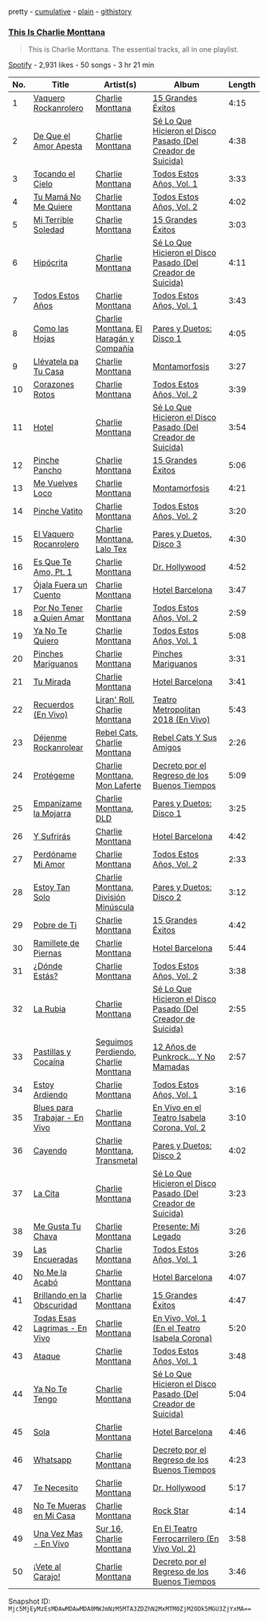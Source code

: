 pretty - [cumulative](/playlists/cumulative/37i9dQZF1DZ06evO3HRG4F.md) - [plain](/playlists/plain/37i9dQZF1DZ06evO3HRG4F) - [githistory](https://github.githistory.xyz/mackorone/spotify-playlist-archive/blob/main/playlists/plain/37i9dQZF1DZ06evO3HRG4F)

### [This Is Charlie Monttana](https://open.spotify.com/playlist/37i9dQZF1DZ06evO3HRG4F)

> This is Charlie Monttana\. The essential tracks, all in one playlist.

[Spotify](https://open.spotify.com/user/spotify) - 2,931 likes - 50 songs - 3 hr 21 min

| No. | Title | Artist(s) | Album | Length |
|---|---|---|---|---|
| 1 | [Vaquero Rockanrolero](https://open.spotify.com/track/6imxKxbwy0GI2nU5tfIs27) | [Charlie Monttana](https://open.spotify.com/artist/6hszx52doSbSMupWHUGdTv) | [15 Grandes Éxitos](https://open.spotify.com/album/5gd5kQbqAKWxckZvtSTtA0) | 4:15 |
| 2 | [De Que el Amor Apesta](https://open.spotify.com/track/36GyJisOpesFuVqrcoXOjk) | [Charlie Monttana](https://open.spotify.com/artist/6hszx52doSbSMupWHUGdTv) | [Sé Lo Que Hicieron el Disco Pasado \(Del Creador de Suicida\)](https://open.spotify.com/album/7fn7RJLP6jySOnTxhRefLm) | 4:38 |
| 3 | [Tocando el Cielo](https://open.spotify.com/track/4q0iHgSQgyeFtkc0DbWFq7) | [Charlie Monttana](https://open.spotify.com/artist/6hszx52doSbSMupWHUGdTv) | [Todos Estos Años, Vol\. 1](https://open.spotify.com/album/4lHRifIJTWpdoRUiUj8Hg9) | 3:33 |
| 4 | [Tu Mamá No Me Quiere](https://open.spotify.com/track/0cDbBduK0f4n0WBQjThaYV) | [Charlie Monttana](https://open.spotify.com/artist/6hszx52doSbSMupWHUGdTv) | [Todos Estos Años, Vol\. 2](https://open.spotify.com/album/6uqtNBebkhBdxig3ewSyl5) | 4:02 |
| 5 | [Mi Terrible Soledad](https://open.spotify.com/track/2CBofenBewzkNUKyxDZOnO) | [Charlie Monttana](https://open.spotify.com/artist/6hszx52doSbSMupWHUGdTv) | [15 Grandes Éxitos](https://open.spotify.com/album/5gd5kQbqAKWxckZvtSTtA0) | 3:03 |
| 6 | [Hipócrita](https://open.spotify.com/track/5Ct7MKwBBOuBr8uTh8uisv) | [Charlie Monttana](https://open.spotify.com/artist/6hszx52doSbSMupWHUGdTv) | [Sé Lo Que Hicieron el Disco Pasado \(Del Creador de Suicida\)](https://open.spotify.com/album/7fn7RJLP6jySOnTxhRefLm) | 4:11 |
| 7 | [Todos Estos Años](https://open.spotify.com/track/3RyPPIzLHpXG8bIw4SVItO) | [Charlie Monttana](https://open.spotify.com/artist/6hszx52doSbSMupWHUGdTv) | [Todos Estos Años, Vol\. 1](https://open.spotify.com/album/4lHRifIJTWpdoRUiUj8Hg9) | 3:43 |
| 8 | [Como las Hojas](https://open.spotify.com/track/2WtlUoUJHSjrOFZg3VGgOv) | [Charlie Monttana](https://open.spotify.com/artist/6hszx52doSbSMupWHUGdTv), [El Haragán y Compañía](https://open.spotify.com/artist/2NN9pzej9qFOOLBfRnmhIV) | [Pares y Duetos: Disco 1](https://open.spotify.com/album/41FihoRRlBH8E1xHgfkhpV) | 4:05 |
| 9 | [Llévatela pa Tu Casa](https://open.spotify.com/track/2r4bXPcsTPTrPeFqaSVM5r) | [Charlie Monttana](https://open.spotify.com/artist/6hszx52doSbSMupWHUGdTv) | [Montamorfosis](https://open.spotify.com/album/7ALgl4x4459Wn1yFaotbkT) | 3:27 |
| 10 | [Corazones Rotos](https://open.spotify.com/track/6Zl0iCDdfhR5VWHiDFRycO) | [Charlie Monttana](https://open.spotify.com/artist/6hszx52doSbSMupWHUGdTv) | [Todos Estos Años, Vol\. 2](https://open.spotify.com/album/6uqtNBebkhBdxig3ewSyl5) | 3:39 |
| 11 | [Hotel](https://open.spotify.com/track/3dYIbbqwLf6WpnnfhqriCG) | [Charlie Monttana](https://open.spotify.com/artist/6hszx52doSbSMupWHUGdTv) | [Sé Lo Que Hicieron el Disco Pasado \(Del Creador de Suicida\)](https://open.spotify.com/album/7fn7RJLP6jySOnTxhRefLm) | 3:54 |
| 12 | [Pinche Pancho](https://open.spotify.com/track/5aPW7Izp95syL826w96yO6) | [Charlie Monttana](https://open.spotify.com/artist/6hszx52doSbSMupWHUGdTv) | [15 Grandes Éxitos](https://open.spotify.com/album/5gd5kQbqAKWxckZvtSTtA0) | 5:06 |
| 13 | [Me Vuelves Loco](https://open.spotify.com/track/4hwNgohVFTNCvXUdWLVmOM) | [Charlie Monttana](https://open.spotify.com/artist/6hszx52doSbSMupWHUGdTv) | [Montamorfosis](https://open.spotify.com/album/7ALgl4x4459Wn1yFaotbkT) | 4:21 |
| 14 | [Pinche Vatito](https://open.spotify.com/track/0sH55NdPhIRuAAjB5GDen1) | [Charlie Monttana](https://open.spotify.com/artist/6hszx52doSbSMupWHUGdTv) | [Todos Estos Años, Vol\. 2](https://open.spotify.com/album/6uqtNBebkhBdxig3ewSyl5) | 3:20 |
| 15 | [El Vaquero Rocanrolero](https://open.spotify.com/track/5qIkSQH1NhKJlInZpmbsiy) | [Charlie Monttana](https://open.spotify.com/artist/6hszx52doSbSMupWHUGdTv), [Lalo Tex](https://open.spotify.com/artist/32qNFnXBJ97qsGNVVOUJ7w) | [Pares y Duetos, Disco 3](https://open.spotify.com/album/2RP9lmCNj2n5vGL6POGWZU) | 4:30 |
| 16 | [Es Que Te Amo, Pt\. 1](https://open.spotify.com/track/2i5YDMvJ10Wcx4tIquYgxx) | [Charlie Monttana](https://open.spotify.com/artist/6hszx52doSbSMupWHUGdTv) | [Dr\. Hollywood](https://open.spotify.com/album/5sfutds7qm0iX0CGnmP0Rl) | 4:52 |
| 17 | [Ójala Fuera un Cuento](https://open.spotify.com/track/1WHoZMGtJoaOq6AKvhp6az) | [Charlie Monttana](https://open.spotify.com/artist/6hszx52doSbSMupWHUGdTv) | [Hotel Barcelona](https://open.spotify.com/album/6bciz5nlieWUNMpPJXqwcT) | 3:47 |
| 18 | [Por No Tener a Quien Amar](https://open.spotify.com/track/3LephrgrP9s47JW97NA3UK) | [Charlie Monttana](https://open.spotify.com/artist/6hszx52doSbSMupWHUGdTv) | [Todos Estos Años, Vol\. 2](https://open.spotify.com/album/6uqtNBebkhBdxig3ewSyl5) | 2:59 |
| 19 | [Ya No Te Quiero](https://open.spotify.com/track/2lNmpgbYahhoq600OzGbhA) | [Charlie Monttana](https://open.spotify.com/artist/6hszx52doSbSMupWHUGdTv) | [Todos Estos Años, Vol\. 1](https://open.spotify.com/album/4lHRifIJTWpdoRUiUj8Hg9) | 5:08 |
| 20 | [Pinches Mariguanos](https://open.spotify.com/track/3H8aARR9Npv0DArzgl3KJH) | [Charlie Monttana](https://open.spotify.com/artist/6hszx52doSbSMupWHUGdTv) | [Pinches Mariguanos](https://open.spotify.com/album/089KiimOn0i7lGJJztXELG) | 3:31 |
| 21 | [Tu Mirada](https://open.spotify.com/track/6o2XrtJNdOuiOuPYkMBUpQ) | [Charlie Monttana](https://open.spotify.com/artist/6hszx52doSbSMupWHUGdTv) | [Hotel Barcelona](https://open.spotify.com/album/6bciz5nlieWUNMpPJXqwcT) | 3:41 |
| 22 | [Recuerdos \(En Vivo\)](https://open.spotify.com/track/2OvWNqEgX2avknXMNiJcRM) | [Liran' Roll](https://open.spotify.com/artist/6Mto9KouiQx7nE2ioqkNjS), [Charlie Monttana](https://open.spotify.com/artist/6hszx52doSbSMupWHUGdTv) | [Teatro Metropolitan 2018 \(En Vivo\)](https://open.spotify.com/album/3jjZeLI5yIcstu7qFIDgeU) | 5:43 |
| 23 | [Déjenme Rockanrolear](https://open.spotify.com/track/6U0BtbSWCrqYNAoKwXqprJ) | [Rebel Cats](https://open.spotify.com/artist/2ukziVbiZa3N5eSdUOXgXL), [Charlie Monttana](https://open.spotify.com/artist/6hszx52doSbSMupWHUGdTv) | [Rebel Cats Y Sus Amigos](https://open.spotify.com/album/6eEtfyJ0LiBL2EueE8Wmfw) | 2:26 |
| 24 | [Protégeme](https://open.spotify.com/track/6bD1GkpSae9gcBmCIsWZ8F) | [Charlie Monttana](https://open.spotify.com/artist/6hszx52doSbSMupWHUGdTv), [Mon Laferte](https://open.spotify.com/artist/4boI7bJtmB1L3b1cuL75Zr) | [Decreto por el Regreso de los Buenos Tiempos](https://open.spotify.com/album/1Zz2lh2JImZz2X82aQ3iMV) | 5:09 |
| 25 | [Empanízame la Mojarra](https://open.spotify.com/track/0Si0jP8VqfXivdvhnQG6A2) | [Charlie Monttana](https://open.spotify.com/artist/6hszx52doSbSMupWHUGdTv), [DLD](https://open.spotify.com/artist/7CwiLiC1S8B69RMPxbDb6S) | [Pares y Duetos: Disco 1](https://open.spotify.com/album/41FihoRRlBH8E1xHgfkhpV) | 3:25 |
| 26 | [Y Sufrirás](https://open.spotify.com/track/5cKb6jVvWGIuOBrOrNo97K) | [Charlie Monttana](https://open.spotify.com/artist/6hszx52doSbSMupWHUGdTv) | [Hotel Barcelona](https://open.spotify.com/album/6bciz5nlieWUNMpPJXqwcT) | 4:42 |
| 27 | [Perdóname Mi Amor](https://open.spotify.com/track/7Mtc9v1kK4jZjQmWi155xM) | [Charlie Monttana](https://open.spotify.com/artist/6hszx52doSbSMupWHUGdTv) | [Todos Estos Años, Vol\. 2](https://open.spotify.com/album/6uqtNBebkhBdxig3ewSyl5) | 2:33 |
| 28 | [Estoy Tan Solo](https://open.spotify.com/track/4qvkfmC8UVHxECR9y61z3s) | [Charlie Monttana](https://open.spotify.com/artist/6hszx52doSbSMupWHUGdTv), [División Minúscula](https://open.spotify.com/artist/2Ky9mFKNApb9KpEcORXE3p) | [Pares y Duetos: Disco 2](https://open.spotify.com/album/70wnL7EEHIVjWuAttocxmY) | 3:12 |
| 29 | [Pobre de Ti](https://open.spotify.com/track/4ZrmPfaz063MTSfCd0PhmK) | [Charlie Monttana](https://open.spotify.com/artist/6hszx52doSbSMupWHUGdTv) | [15 Grandes Éxitos](https://open.spotify.com/album/5gd5kQbqAKWxckZvtSTtA0) | 4:42 |
| 30 | [Ramillete de Piernas](https://open.spotify.com/track/1yk3xlOeP5rOY4dRxTuvra) | [Charlie Monttana](https://open.spotify.com/artist/6hszx52doSbSMupWHUGdTv) | [Hotel Barcelona](https://open.spotify.com/album/6bciz5nlieWUNMpPJXqwcT) | 5:44 |
| 31 | [¿Dónde Estás?](https://open.spotify.com/track/4RrC1R2b99DVjAlP8JGU0A) | [Charlie Monttana](https://open.spotify.com/artist/6hszx52doSbSMupWHUGdTv) | [Todos Estos Años, Vol\. 2](https://open.spotify.com/album/6uqtNBebkhBdxig3ewSyl5) | 3:38 |
| 32 | [La Rubia](https://open.spotify.com/track/2RO5Hsd5RjsjNTPZ9KP8Y5) | [Charlie Monttana](https://open.spotify.com/artist/6hszx52doSbSMupWHUGdTv) | [Sé Lo Que Hicieron el Disco Pasado \(Del Creador de Suicida\)](https://open.spotify.com/album/7fn7RJLP6jySOnTxhRefLm) | 2:55 |
| 33 | [Pastillas y Cocaína](https://open.spotify.com/track/0FxWqZ0D0XSYoKN5CCCgq2) | [Seguimos Perdiendo](https://open.spotify.com/artist/5Hp12BdkneIJpn6hvxaoHr), [Charlie Monttana](https://open.spotify.com/artist/6hszx52doSbSMupWHUGdTv) | [12 Años de Punkrock..\. Y No Mamadas](https://open.spotify.com/album/3DH1EgwejIGD44XLuhb82r) | 2:57 |
| 34 | [Estoy Ardiendo](https://open.spotify.com/track/2B473hcOdYC3PiwOz8SNVK) | [Charlie Monttana](https://open.spotify.com/artist/6hszx52doSbSMupWHUGdTv) | [Todos Estos Años, Vol\. 1](https://open.spotify.com/album/4lHRifIJTWpdoRUiUj8Hg9) | 3:16 |
| 35 | [Blues para Trabajar \- En Vivo](https://open.spotify.com/track/2wC7KdGIuo7VlUnXwtvuB6) | [Charlie Monttana](https://open.spotify.com/artist/6hszx52doSbSMupWHUGdTv) | [En Vivo en el Teatro Isabela Corona, Vol\. 2](https://open.spotify.com/album/3MfHiMLrd79xV6kgSc9kB3) | 3:10 |
| 36 | [Cayendo](https://open.spotify.com/track/1nRbnhyrtdb7bn7MGWKZrO) | [Charlie Monttana](https://open.spotify.com/artist/6hszx52doSbSMupWHUGdTv), [Transmetal](https://open.spotify.com/artist/5r1YlvQfX1TfuSRWzEEPlT) | [Pares y Duetos: Disco 2](https://open.spotify.com/album/70wnL7EEHIVjWuAttocxmY) | 4:02 |
| 37 | [La Cita](https://open.spotify.com/track/2ndf2BC45Q69FCa4rPJXX0) | [Charlie Monttana](https://open.spotify.com/artist/6hszx52doSbSMupWHUGdTv) | [Sé Lo Que Hicieron el Disco Pasado \(Del Creador de Suicida\)](https://open.spotify.com/album/7fn7RJLP6jySOnTxhRefLm) | 3:23 |
| 38 | [Me Gusta Tu Chava](https://open.spotify.com/track/3WG2OHf4oB8eyuVEnyaD6K) | [Charlie Monttana](https://open.spotify.com/artist/6hszx52doSbSMupWHUGdTv) | [Presente: Mi Legado](https://open.spotify.com/album/3s3Dr7yuFo8ogmJ8If3uN5) | 3:26 |
| 39 | [Las Encueradas](https://open.spotify.com/track/5gDCTbJPowVyZUn3LTDADg) | [Charlie Monttana](https://open.spotify.com/artist/6hszx52doSbSMupWHUGdTv) | [Todos Estos Años, Vol\. 1](https://open.spotify.com/album/4lHRifIJTWpdoRUiUj8Hg9) | 3:26 |
| 40 | [No Me la Acabó](https://open.spotify.com/track/2O6PTggiZQT3kRZ20EIX1v) | [Charlie Monttana](https://open.spotify.com/artist/6hszx52doSbSMupWHUGdTv) | [Hotel Barcelona](https://open.spotify.com/album/6bciz5nlieWUNMpPJXqwcT) | 4:07 |
| 41 | [Brillando en la Obscuridad](https://open.spotify.com/track/7Lox77Krkm4X8RGoYvdenK) | [Charlie Monttana](https://open.spotify.com/artist/6hszx52doSbSMupWHUGdTv) | [15 Grandes Éxitos](https://open.spotify.com/album/5gd5kQbqAKWxckZvtSTtA0) | 4:47 |
| 42 | [Todas Esas Lagrimas \- En Vivo](https://open.spotify.com/track/5gPuo1U0FGKTnjNFgGMbqu) | [Charlie Monttana](https://open.spotify.com/artist/6hszx52doSbSMupWHUGdTv) | [En Vivo, Vol\. 1 \(En el Teatro Isabela Corona\)](https://open.spotify.com/album/6ZJuqwaZLTTerjzyN0V3ue) | 5:20 |
| 43 | [Ataque](https://open.spotify.com/track/3SdI7oIwqdpZcwuTf6TqCp) | [Charlie Monttana](https://open.spotify.com/artist/6hszx52doSbSMupWHUGdTv) | [Todos Estos Años, Vol\. 1](https://open.spotify.com/album/4lHRifIJTWpdoRUiUj8Hg9) | 3:48 |
| 44 | [Ya No Te Tengo](https://open.spotify.com/track/4sk8Co7iAm0U67qQD1RFDr) | [Charlie Monttana](https://open.spotify.com/artist/6hszx52doSbSMupWHUGdTv) | [Sé Lo Que Hicieron el Disco Pasado \(Del Creador de Suicida\)](https://open.spotify.com/album/7fn7RJLP6jySOnTxhRefLm) | 5:04 |
| 45 | [Sola](https://open.spotify.com/track/17VdUtYDyorwyZnIE5NgAW) | [Charlie Monttana](https://open.spotify.com/artist/6hszx52doSbSMupWHUGdTv) | [Hotel Barcelona](https://open.spotify.com/album/6bciz5nlieWUNMpPJXqwcT) | 4:46 |
| 46 | [Whatsapp](https://open.spotify.com/track/0IVSQqTNEekbsX0fKyzGPl) | [Charlie Monttana](https://open.spotify.com/artist/6hszx52doSbSMupWHUGdTv) | [Decreto por el Regreso de los Buenos Tiempos](https://open.spotify.com/album/1Zz2lh2JImZz2X82aQ3iMV) | 4:23 |
| 47 | [Te Necesito](https://open.spotify.com/track/4dNTRpVjax3LVUoOeeQEI7) | [Charlie Monttana](https://open.spotify.com/artist/6hszx52doSbSMupWHUGdTv) | [Dr\. Hollywood](https://open.spotify.com/album/5sfutds7qm0iX0CGnmP0Rl) | 5:17 |
| 48 | [No Te Mueras en Mi Casa](https://open.spotify.com/track/0y5Mr4YTjAuuth9RYLVf7Q) | [Charlie Monttana](https://open.spotify.com/artist/6hszx52doSbSMupWHUGdTv) | [Rock Star](https://open.spotify.com/album/0W1YVfPwlRyB1WpkptmtbA) | 4:14 |
| 49 | [Una Vez Mas \- En Vivo](https://open.spotify.com/track/30miTbpiE0lfCiLEEQryYF) | [Sur 16](https://open.spotify.com/artist/4xoQxXwJNDs7ntJ7ZJ7dwq), [Charlie Monttana](https://open.spotify.com/artist/6hszx52doSbSMupWHUGdTv) | [En El Teatro Ferrocarrilero \(En Vivo Vol\. 2\)](https://open.spotify.com/album/3Jt4yEPdiMwXfTUVfOQUtE) | 3:58 |
| 50 | [¡Vete al Carajo!](https://open.spotify.com/track/6b6IB01M7qXg4WyqD5EQKI) | [Charlie Monttana](https://open.spotify.com/artist/6hszx52doSbSMupWHUGdTv) | [Decreto por el Regreso de los Buenos Tiempos](https://open.spotify.com/album/1Zz2lh2JImZz2X82aQ3iMV) | 3:46 |

Snapshot ID: `Mjc5MjEyMzEsMDAwMDAwMDA0MWJmNzM5MTA3ZDZhN2MxMTM0ZjM2ODk5MGU3ZjYxMA==`
